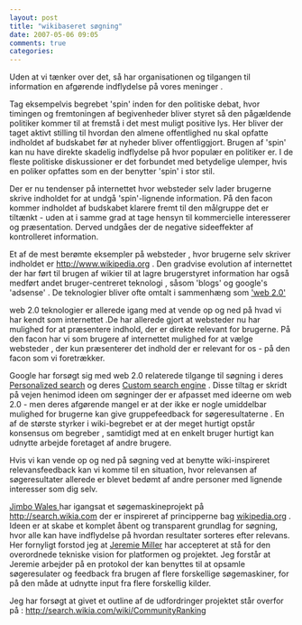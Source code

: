 ```yaml
---
layout: post
title: "wikibaseret søgning"
date: 2007-05-06 09:05
comments: true 
categories: 
---
```

Uden at vi tænker over det, så har organisationen og tilgangen til information en afgørende indflydelse på vores meninger .

Tag eksempelvis begrebet 'spin' inden for den politiske debat, hvor timingen og fremtoningen af begivenheder bliver styret så  den pågældende politiker kommer til at  fremstå i det mest muligt positive lys. Her bliver der taget aktivt stilling til hvordan den almene offentlighed nu skal opfatte indholdet af budskabet før at nyheder bliver offentliggjort. Brugen af 'spin' kan nu have direkte skadelig indflydelse på hvor populær en politiker er. I de fleste politiske diskussioner er det forbundet med betydelige ulemper, hvis en poliker opfattes som en der benytter 'spin' i stor stil.

Der er nu tendenser på internettet hvor websteder selv lader brugerne skrive indholdet for at undgå 'spin'-lignende information. På den facon kommer indholdet af budskabet klarere fremt til den målgruppe det er tiltænkt - uden at i samme grad at tage hensyn til kommercielle interesserer og præsentation. Derved undgåes der de negative sideeffekter af kontrolleret information.

Et af de mest berømte eksempler på websteder , hvor brugerne selv skriver indholdet er <a href="http://www.wikipedia.org" title="wikipedia.org">http://www.wikipedia.org</a> .  Den gradvise evolution af internettet  der har ført til brugen af wikier til at lagre brugerstyret information har også medført andet bruger-centreret teknologi , såsom 'blogs' og google's 'adsense' . De teknologier bliver ofte omtalt i sammenhæng som   <a href="http://www.oreillynet.com/pub/a/oreilly/tim/news/2005/09/30/what-is-web-20.html" title="web 2.0">'web 2.0'</a>

web 2.0 teknologier er allerede igang med at vende op og ned på hvad vi har kendt som internettet .De har allerede gjort at websteder nu har mulighed for at præsentere indhold, der er direkte relevant for brugerne. På den facon har vi som brugere  af internettet mulighed for at vælge websteder , der kun præsenterer det indhold der er relevant for os - på den facon som vi foretrækker.

Google har forsøgt sig med web 2.0 relaterede tilgange til søgning i deres <a href="http://www.google.com/psearch" title="Pesonalized search">Personalized search</a> og deres <a href="http://google.com/coop/cse/" title="Custom search engine">Custom search engine</a> . Disse tiltag er skridt på vejen henimod ideen om søgninger der er afpasset med ideerne om web 2.0  - men deres afgørende mangel er at der ikke er nogle umiddelbar mulighed for brugerne kan give gruppefeedback for søgeresultaterne . En af de største styrker i wiki-begrebet er at der meget hurtigt opstår konsensus om begreber , samtidigt med at en enkelt bruger hurtigt kan udnytte arbejde foretaget af andre brugere.

Hvis vi kan  vende op og ned på søgning ved at benytte wiki-inspireret relevansfeedback kan vi komme til en situation, hvor relevansen af søgeresultater allerede er blevet bedømt af andre personer med lignende interesser som dig selv.

<a href="http://en.wikipedia.org/wiki/User:Jimbo_Wales" title="Jimbo Wales">Jimbo Wales   </a>har igangsat et søgemaskineprojekt  på  <a href="http://search.wikia.com" title="search wikia">http://search.wikia.com</a> der er inspireret af principperne bag <a href="http://www.wikipedia.org" title="wikipedia">wikipedia.org</a> . Ideen er at skabe et komplet åbent og transparent grundlag for søgning, hvor alle kan have indflydelse på hvordan resultater sorteres efter relevans. Her fornyligt forstod jeg at <a href="http://www.jeremie.com/blog/" title="Jeremie Miller">Jeremie Miller</a> har accepteret at stå for den overordnede tekniske vision for  platformen og projektet. Jeg forstår at Jeremie  arbejder på en protokol der kan benyttes til at opsamle søgeresulater og feedback fra brugen af flere forskellige søgemaskiner, for på den måde at udnytte input fra flere forskellig kilder.

Jeg har forsøgt at givet et outline af de udfordringer projektet står overfor på : <a href="http://search.wikia.com/wiki/CommunityRanking" title="Community Ranking">http://search.wikia.com/wiki/CommunityRanking</a>